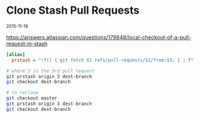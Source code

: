 # Clone Stash Pull Requests

<small>2015-11-18</small>

<https://answers.atlassian.com/questions/179848/local-checkout-of-a-pull-request-in-stash>

```ini
[alias]
  prstash = "!f() { git fetch $1 refs/pull-requests/$2/from:$3; } ; f"
```

```bash
# where 3 is the 3rd pull request
git prstash origin 3 dest-branch
git checkout dest-branch

# to reclone
git checkout master
git prstash origin 3 dest-branch
git checkout dest-branch
```
